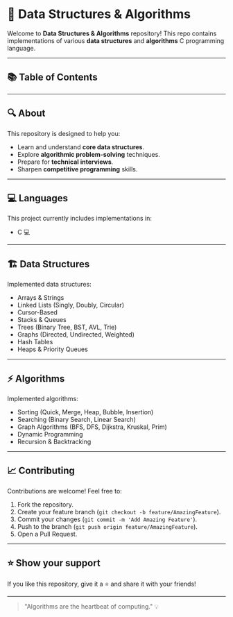 # 🚀 Data Structures & Algorithms

Welcome to **Data Structures & Algorithms** repository! This repo contains implementations of various **data structures** and **algorithms** C programming language.

---

## 📚 Table of Contents


---

## 🔍 About

This repository is designed to help you:

- Learn and understand **core data structures**.
- Explore **algorithmic problem-solving** techniques.
- Prepare for **technical interviews**.
- Sharpen **competitive programming** skills.

---

## 💻 Languages

This project currently includes implementations in:

- C 💻
  
---

## 🏗 Data Structures

Implemented data structures:

- Arrays & Strings
- Linked Lists (Singly, Doubly, Circular)
- Cursor-Based
- Stacks & Queues
- Trees (Binary Tree, BST, AVL, Trie)
- Graphs (Directed, Undirected, Weighted)
- Hash Tables
- Heaps & Priority Queues

---

## ⚡ Algorithms

Implemented algorithms:

- Sorting (Quick, Merge, Heap, Bubble, Insertion)
- Searching (Binary Search, Linear Search)
- Graph Algorithms (BFS, DFS, Dijkstra, Kruskal, Prim)
- Dynamic Programming
- Recursion & Backtracking

---

## 📈 Contributing

Contributions are welcome! Feel free to:

1. Fork the repository.
2. Create your feature branch (`git checkout -b feature/AmazingFeature`).
3. Commit your changes (`git commit -m 'Add Amazing Feature'`).
4. Push to the branch (`git push origin feature/AmazingFeature`).
5. Open a Pull Request.

---

## ⭐ Show your support

If you like this repository, give it a ⭐ and share it with your friends!  

---

> "Algorithms are the heartbeat of computing." 💡
